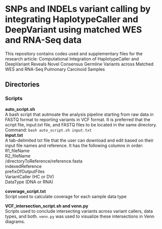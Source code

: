 # SNPs and INDELs variant calling by integrating HaplotypeCaller and DeepVariant using matched WES and RNA-Seq data
This repository contains codes used and supplementary files for the research article: Computational Integration of HaplotypeCaller and DeepVariant Reveals Novel Consensus Germline Variants across Matched WES and RNA-Seq Pulmonary Carcinoid Samples

## Directories
### Scripts
**auto_script.sh**  
A bash script that autmoate the analysis pipeline starting from raw data in FASTQ format to reporting variants in VCF format. It is preferred that the script file, input.txt file, and FASTQ files to be located in the same directory.
Command: ```bash auto_script.sh input.txt```  
**input.txt**  
A tab-delimited txt file that the user can download and edit based on their input file names and reference. It has the following columns in order:  
R1_fileName  
R2_fileName  
/directoryToReference/reference.fasta  
indexedReference  
prefixOfOutputFiles  
VariantCaller (HC or DV)  
DataType (DNA or RNA) 

**coverage_script.txt**  
Script used to calculate coverage for each sample data type

**VCF_intersection_script.sh and venn.py**  
Scripts used to conclude intersecting variants across variant callers, data types, and both. ```venn.py``` was used to visualize these intersections in Venn diagrams.
